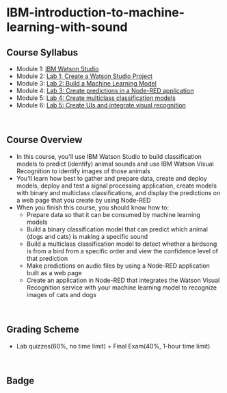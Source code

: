 # IBM-introduction-to-machine-learning-with-sound

## Course Syllabus
- Module 1: [IBM Watson Studio](./1_IBM_Watson_Studio.md)
- Module 2: [Lab 1: Create a Watson Studio Project](./2_Lab_1_Create_a_Watson_Studio_Project.md)
- Module 3: [Lab 2: Build a Machine Learning Model](./3_Build_a_Machine_Learning_Model.md)
- Module 4: [Lab 3: Create predictions in a Node-RED application](./4_Lab_3_Create_predictions_in_a_Node_RED_application.md)
- Module 5: [Lab 4: Create multiclass classification models](./5_Lab_4_Create_multiclass_classification_models.md)
- Module 6: [Lab 5: Create UIs and integrate visual recognition](./6_Lab_5_Create_UIs_and_integrate_visual_recognition.md)

<br>

## Course Overview
- In this course, you'll use IBM Watson Studio to build classification models to predict (identify) animal sounds and use IBM Watson Visual Recognition to identify images of those animals
- You'll learn how best to gather and prepare data, create and deploy models, deploy and test a signal processing application, create models with binary and multiclass classifications, and display the predictions on a web page that you create by using Node-RED
- When you finish this course, you should know how to:
    - Prepare data so that it can be consumed by machine learning models
    - Build a binary classification model that can predict which animal (dogs and cats) is making a specific sound
    - Build a multiclass classification model to detect whether a birdsong is from a bird from a specific order and view the confidence level of that prediction
    - Make predictions on audio files by using a Node-RED application built as a web page
    - Create an application in Node-RED that integrates the Watson Visual Recognition service with your machine learning model to recognize images of cats and dogs
<br>

## Grading Scheme
- Lab quizzes(60%, no time limit) + Final Exam(40%, 1-hour time limit)
<br>

## Badge

